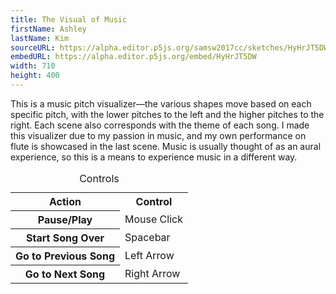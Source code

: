 ```yaml
---
title: The Visual of Music
firstName: Ashley
lastName: Kim
sourceURL: https://alpha.editor.p5js.org/samsw2017cc/sketches/HyHrJT5DW
embedURL: https://alpha.editor.p5js.org/embed/HyHrJT5DW
width: 710
height: 400
---
```


This is a music pitch visualizer&mdash;the various shapes move based on each
specific pitch, with the lower pitches to the left and the higher
pitches to the right. Each scene also corresponds with the theme of each song.
I made this visualizer due to my passion in music, and my own performance on
flute is showcased in the last scene. Music is usually thought of as an
aural experience, so this is a means to experience music in a different way.

<table class="unstyled">
<caption>Controls</caption>

<tr>
<th class="w20" scope="col">Action</th>
<th class="w20" scope="col">Control</th>
</tr>

<tr>
<th class="w20" scope="row">Pause/Play</th>
<td class="w20">Mouse Click</td>
</tr>

<tr>
<th class="w20" scope="row">Start Song Over</th>
<td class="w20">Spacebar</td>
</tr>

<tr>
<th class="w20" scope="row">Go to Previous Song</th>
<td class="w20">Left Arrow</td>
</tr>

<tr>
<th class="w20" scope="row">Go to Next Song</th>
<td class="w20">Right Arrow</td>
</tr>

</table>


